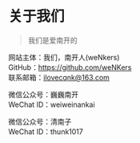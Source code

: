 # 关于我们

> 我们是爱南开的

网站主体：我们，南开人(weNkers)  
GitHub：<https://github.com/weNKers>  
联系邮箱：<ilovecqnk@163.com>   

微信公众号：巍巍南开  
WeChat ID：weiweinankai  

微信公众号：清南子  
WeChat ID：thunk1017